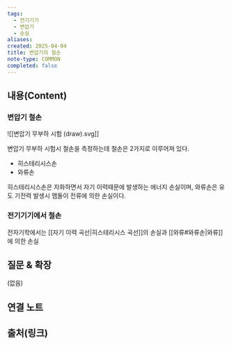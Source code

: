 ```yaml
---
tags:
  - 전기기기
  - 변압기
  - 손실
aliases: 
created: 2025-04-04
title: 변압기의 철손
note-type: COMMON
completed: false
---
```


## 내용(Content)

### 변압기 철손

![[변압기 무부하 시험 (draw).svg]]

변압기 무부하 시험시 철손을 측정하는데 철손은 2가지로 이루어져 있다.

- 히스테리시스손
- 와류손

히스테리시스손은 자화하면서 자기 이력때문에 발생하는 에너지 손실이며, 와류손은 유도 기전력 발생시 맴돌이 전류에 의한 손실이다.


### 전기기기에서 철손

전자기학에서는 [[자기 이력 곡선|히스테리시스 곡선]]의 손실과 [[와류#와류손|와류]]에 의한 손실

## 질문 & 확장

(없음)

## 연결 노트

## 출처(링크)

